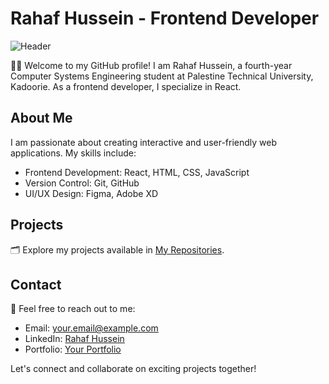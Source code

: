 # Rahaf Hussein - Frontend Developer

![Header](https://i.pinimg.com/originals/2a/53/65/2a53651a35816f499270d8275fd5318f.gif)

👩‍💻 Welcome to my GitHub profile! I am Rahaf Hussein, a fourth-year Computer Systems Engineering student at Palestine Technical University, Kadoorie. As a frontend developer, I specialize in React.

## About Me

I am passionate about creating interactive and user-friendly web applications. My skills include:

- Frontend Development: React, HTML, CSS, JavaScript
- Version Control: Git, GitHub
- UI/UX Design: Figma, Adobe XD

## Projects

🗂️ Explore my projects available in [My Repositories](https://github.com/YourGitHubUsername?tab=repositories).

## Contact

📧 Feel free to reach out to me:

- Email: your.email@example.com
- LinkedIn: [Rahaf Hussein](https://www.linkedin.com/in/your-linkedin-profile)
- Portfolio: [Your Portfolio](https://your-portfolio-url.com)

Let's connect and collaborate on exciting projects together!
